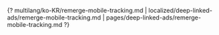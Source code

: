 {? multilang/ko-KR/remerge-mobile-tracking.md | localized/deep-linked-ads/remerge-mobile-tracking.md | pages/deep-linked-ads/remerge-mobile-tracking.md ?}
